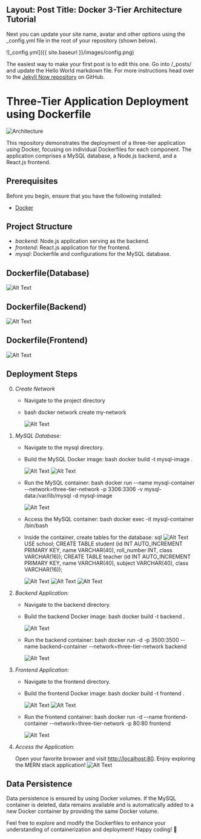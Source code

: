 Layout: Post
Title: Docker 3-Tier Architecture Tutorial 
---

Next you can update your site name, avatar and other options using the _config.yml file in the root of your repository (shown below).

![_config.yml]({{ site.baseurl }}/images/config.png)

The easiest way to make your first post is to edit this one. Go into /_posts/ and update the Hello World markdown file. For more instructions head over to the [Jekyll Now repository](https://github.com/barryclark/jekyll-now) on GitHub.
# Three-Tier Application Deployment using Dockerfile

![Architecture](assets/Infra.gif)

This repository demonstrates the deployment of a three-tier application using Docker, focusing on individual Dockerfiles for each component. The application comprises a MySQL database, a Node.js backend, and a React.js frontend.

## Prerequisites

Before you begin, ensure that you have the following installed:

- [Docker](https://www.docker.com/get-started)
  
## Project Structure

- *backend*: Node.js application serving as the backend.
- *frontend*: React.js application for the frontend.
- *mysql*: Dockerfile and configurations for the MySQL database.

## Dockerfile(Database)
![Alt Text](https://raw.githubusercontent.com/shaily2106/shaily2106.github.io/master/images/1.png)


## Dockerfile(Backend)
![Alt Text](https://raw.githubusercontent.com/shaily2106/shaily2106.github.io/master/images/2.png)
## Dockerfile(Frontend)
![Alt Text](https://raw.githubusercontent.com/shaily2106/shaily2106.github.io/master/images/3.png)
## Deployment Steps
0. *Create Network*
   - Navigate to the project directory
   - bash
     docker network create my-network
     
     ![Alt Text](https://raw.githubusercontent.com/shaily2106/shaily2106.github.io/master/images/14.png)
1. *MySQL Database:*

   - Navigate to the mysql directory.
   - Build the MySQL Docker image:
     bash
     docker build -t mysql-image .
     
     
     ![Alt Text](https://raw.githubusercontent.com/shaily2106/shaily2106.github.io/master/images/5.png)
     ![Alt Text](https://raw.githubusercontent.com/shaily2106/shaily2106.github.io/master/images/15.png)
     
   - Run the MySQL container:
     bash
     docker run --name mysql-container --network=three-tier-network -p 3306:3306 -v mysql-data:/var/lib/mysql -d mysql-image
     
     ![Alt Text](https://raw.githubusercontent.com/shaily2106/shaily2106.github.io/master/images/6.png)
   - Access the MySQL container:
     bash
     docker exec -it mysql-container /bin/bash
     
   - Inside the container, create tables for the database:
     sql
     ![Alt Text](https://raw.githubusercontent.com/shaily2106/shaily2106.github.io/master/images/7.png)
     USE school;
     CREATE TABLE student (id INT AUTO_INCREMENT PRIMARY KEY, name VARCHAR(40), roll_number INT, class VARCHAR(16));
     CREATE TABLE teacher (id INT AUTO_INCREMENT PRIMARY KEY, name VARCHAR(40), subject VARCHAR(40), class VARCHAR(16));
     
     ![Alt Text](https://raw.githubusercontent.com/shaily2106/shaily2106.github.io/master/images/8.png)
     ![Alt Text](https://raw.githubusercontent.com/shaily2106/shaily2106.github.io/master/images/8-1.png)
     ![Alt Text](https://raw.githubusercontent.com/shaily2106/shaily2106.github.io/master/images/8-2.png)
2. *Backend Application:*

   - Navigate to the backend directory.
   - Build the backend Docker image:
     bash
     docker build -t backend .
     
     ![Alt Text](https://raw.githubusercontent.com/shaily2106/shaily2106.github.io/master/images/9.png)
   - Run the backend container:
     bash
     docker run -d -p 3500:3500 --name backend-container --network=three-tier-network backend
     
     ![Alt Text](https://raw.githubusercontent.com/shaily2106/shaily2106.github.io/master/images/10.png)
3. *Frontend Application:*

   - Navigate to the frontend directory.
   - Build the frontend Docker image:
     bash
     docker build -t frontend .
     
     ![Alt Text](https://raw.githubusercontent.com/shaily2106/shaily2106.github.io/master/images/11.png)
     ![Alt Text](https://raw.githubusercontent.com/shaily2106/shaily2106.github.io/master/images/16.png)
   - Run the frontend container:
     bash
     docker run -d --name frontend-container --network=three-tier-network -p 80:80 frontend
     
     ![Alt Text](https://raw.githubusercontent.com/shaily2106/shaily2106.github.io/master/images/12.png)
4. *Access the Application:*

   Open your favorite browser and visit [http://localhost:80](http://localhost:80). Enjoy exploring the MERN stack application!
   ![Alt Text](https://raw.githubusercontent.com/shaily2106/shaily2106.github.io/master/images/13.png)

    
## Data Persistence

Data persistence is ensured by using Docker volumes. If the MySQL container is deleted, data remains available and is automatically added to a new Docker container by providing the same Docker volume.

Feel free to explore and modify the Dockerfiles to enhance your understanding of containerization and deployment! Happy coding! 🚀
